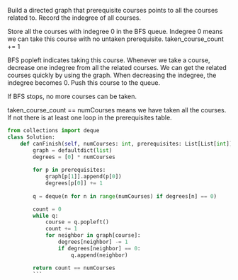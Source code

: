 Build a directed graph that prerequisite courses points to all the courses related to.
Record the indegree of all courses.

Store all the courses with indegree 0 in the BFS queue.
Indegree 0 means we can take this course with no untaken prerequisite. taken_course_count += 1

BFS popleft indicates taking this course.
Whenever we take a course, decrease one indegree from all the related courses. 
We can get the related courses quickly by using the graph.
When decreasing the indegree, the indegree becomes 0. 
Push this course to the queue.

If BFS stops, no more courses can be taken.

taken_course_count == numCourses means we have taken all the courses.
If not there is at least one loop in the prerequisites table.


```python
from collections import deque
class Solution:
    def canFinish(self, numCourses: int, prerequisites: List[List[int]]) -> bool:
        graph = defaultdict(list)
        degrees = [0] * numCourses
        
        for p in prerequisites:
            graph[p[1]].append(p[0])
            degrees[p[0]] += 1
            
        q = deque(n for n in range(numCourses) if degrees[n] == 0)

        count = 0 
        while q:
            course = q.popleft()
            count += 1
            for neighbor in graph[course]:
                degrees[neighbor] -= 1
                if degrees[neighbor] == 0:
                    q.append(neighbor)

        return count == numCourses
        ```